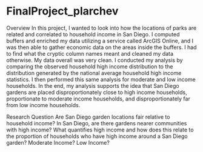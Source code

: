 # FinalProject_plarchev
Overview
In this project, I wanted to look into how the locations of parks are related and correlated to household income in San Diego. I computed buffers and enriched my data utilizing a service called ArcGIS Online, and I was then able to gather economic data on the areas inside the buffers. I had to find what the cryptic column names meant and cleaned my data otherwise. My data overall was very clean. I conducted my analysis by comparing the observed household high income distribution to the distribution generated by the national average household high income statistics. I then performed this same analysis for moderate and low income households. In the end, my analysis supports the idea that San Diego gardens are placed disproportionately close to high income households, proportionate to moderate income households, and disproportionately far from low income households.

Research Question
Are San Diego garden locations fair relative to household income? In San Diego, are there gardens nearer communities with high income? What quantifies high income and how does this relate to the proportion of households who have high income around a San Diego garden? Moderate Income? Low Income?


